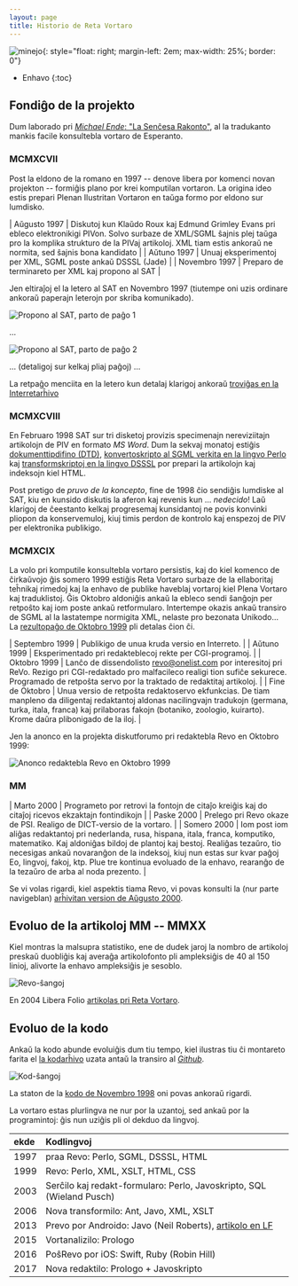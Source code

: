 ```yaml
---
layout: page
title: Historio de Reta Vortaro
---
```


![minejo](../assets/img/senchesa_v.png){: style="float: right; margin-left: 2em; max-width: 25%; border: 0"}


* Enhavo
{:toc}


## Fondiĝo de la projekto

Dum laborado pri [*Michael Ende*: "La Senĉesa Rakonto"](https://eo.wikipedia.org/wiki/La_sen%C4%89esa_rakonto), al la tradukanto mankis facile konsultebla vortaro de Esperanto.

### MCMXCVII

Post la eldono de la romano en 1997 -- denove libera por komenci novan projekton -- formiĝis plano por krei komputilan vortaron. La origina ideo estis prepari Plenan Ilustritan Vortaron en taŭga formo por eldono sur lumdisko.

| Aŭgusto 1997 | Diskutoj kun Klaŭdo Roux kaj Edmund Grimley Evans pri ebleco elektronikigi PIVon. Solvo surbaze de XML/SGML ŝajnis plej taŭga pro la komplika strukturo de la PIVaj artikoloj. XML tiam estis ankoraŭ ne normita, sed ŝajnis bona kandidato |
| Aŭtuno 1997 | Unuaj eksperimentoj per XML, SGML poste ankaŭ DSSSL (Jade) |
| Novembro 1997 | Preparo de terminareto per XML kaj propono al SAT |


Jen eltiraĵoj el la letero al SAT en Novembro 1997 (tiutempe oni uzis ordinare ankoraŭ paperajn leterojn por skriba komunikado).

![Propono al SAT, parto de paĝo 1](../assets/img/propono_sat_11_97_p1.png)

... 

![Propono al SAT, parto de paĝo 2](../assets/img/propono_sat_11_97_p2.png)

... (detaligoj sur kelkaj pliaj paĝoj) ...

La retpaĝo menciita en la letero kun detalaj klarigoj ankoraŭ
[troviĝas en la Interretarĥivo](https://web.archive.org/web/19990429174525/http://www.uni-leipzig.de/esperanto/material/epiv2/index.html)

### MCMXCVIII

En Februaro 1998 SAT sur tri disketoj provizis specimenajn nereviziitajn artikolojn de PIV en formato *MS Word*. Dum la sekvaj monatoj estiĝis [dokumenttipdifino (DTD)](https://sourceforge.net/p/retavortaro/code/HEAD/tree/branches/voko/dtd/vokosgml.dtd), [konvertoskripto al SGML verkita en la lingvo Perlo](https://sourceforge.net/p/retavortaro/code/HEAD/tree/branches/voko/bin/piv2vkl.pl) kaj 
[transformskriptoj en la lingvo DSSSL](https://sourceforge.net/p/retavortaro/code/HEAD/tree/branches/voko/dsl/) por prepari la artikolojn kaj indeksojn kiel HTML.

Post pretigo de *pruvo de la koncepto*, fine de 1998 ĉio sendiĝis lumdiske al SAT, kiu en kunsido diskutis la aferon kaj revenis kun ... *nedecido*! Laŭ klarigoj de ĉeestanto kelkaj progresemaj kunsidantoj ne povis konvinki pliopon da konservemuloj, kiuj timis perdon de kontrolo kaj enspezoj de PIV per elektronika publikigo.

### MCMXCIX

La volo pri komputile konsultebla vortaro persistis, kaj do kiel komenco de ĉirkaŭvojo ĝis somero 1999 estiĝis Reta Vortaro surbaze de la ellaboritaj teĥnikaj rimedoj kaj la enhavo de publike haveblaj vortaroj kiel Plena Vortaro kaj traduklistoj. 
Ĝis Oktobro aldoniĝis ankaŭ la ebleco sendi ŝanĝojn per retpoŝto kaj iom poste ankaŭ retformularo. Intertempe okazis ankaŭ transiro de SGML al la lastatempe normigita XML, nelaste pro bezonata Unikodo...
La [rezultopaĝo de Oktobro 1999](https://web.archive.org/web/19991007003636/http://www.uni-leipzig.de/esperanto/material/epiv2/docu/rezultoj.html) pli detalas ĉion ĉi.


|    Septembro 1999 | Publikigo de unua kruda versio en Interreto. |
|    Aŭtuno 1999    | Eksperimentado pri redakteblecoj rekte per CGI-programoj. |
|    Oktobro 1999   | Lanĉo de dissendolisto revo@onelist.com por interesitoj pri ReVo. Rezigo pri CGI-redaktado pro malfacileco realigi tion sufiĉe sekurece. Programado de retpoŝta servo por la traktado de redaktitaj artikoloj. |
|   Fine de Oktobro | Unua versio de retpoŝta redaktoservo ekfunkcias. De tiam manpleno da diligentaj redaktantoj aldonas nacilingvajn tradukojn  (germana, turka, itala, franca) kaj prilaboras fakojn (botaniko, zoologio, kuirarto).  Krome daŭra plibonigado de la iloj. |

Jen la anonco en la projekta diskutforumo pri redaktebla Revo en Oktobro 1999:

![Anonco redaktebla Revo en Oktobro 1999](../assets/img/redaktebla_revo_okt99.png)

### MM

|    Marto 2000 | Programeto por retrovi la fontojn de citaĵo kreiĝis kaj do citaĵoj ricevos ekzaktajn fontindikojn |
|    Paske 2000 | Prelego pri Revo okaze de PSI. Realigo de DICT-versio de la vortaro. |
|    Somero 2000 | Iom post iom aliĝas redaktantoj pri nederlanda, rusa, hispana, itala, franca, komputiko, matematiko. Kaj aldoniĝas bildoj de plantoj kaj bestoj. Realiĝas tezaŭro, tio necesigas ankaŭ novaranĝon de la indeksoj, kiuj nun estas sur kvar paĝoj Eo, lingvoj, fakoj, ktp. Plue tre kontinua evoluado de la enhavo, rearanĝo de la tezaŭro de arba al noda prezento. |

Se vi volas rigardi, kiel aspektis tiama Revo, vi povas konsulti la (nur parte navigeblan)
[arĥivitan version de Aŭgusto 2000](https://web.archive.org/web/20000819043436/http://www.uni-leipzig.de/esperanto/voko/revo/).

## Evoluo de la artikoloj MM -- MMXX

Kiel montras la malsupra statistiko, ene de dudek jaroj la nombro de artikoloj preskaŭ duobliĝis kaj
averaĝa artikolofonto pli ampleksiĝis de 40 al 150 linioj, alivorte la enhavo ampleksiĝis je sesoblo.

![Revo-ŝangoj](../assets/img/revo_commits.png)

En 2004 Libera Folio [artikolas pri Reta Vortaro](https://www.liberafolio.org/arkivo/www.liberafolio.org/2005/Interreto/Document.2004-04-13.html).


## Evoluo de la kodo

Ankaŭ la kodo 
abunde evoluiĝis dum tiu tempo, kiel ilustras tiu ĉi montareto farita
el [la kodarĥivo](https://sourceforge.net/projects/retavortaro/) uzata antaŭ la transiro al 
[*Github*](https://github.com/revuloj).

![Kod-ŝangoj](../assets/img/voko_revs.png)

La staton de la [kodo de Novembro 1998](https://sourceforge.net/p/retavortaro/code/HEAD/tree/branches/voko/)
oni povas ankoraŭ rigardi.

La vortaro estas plurlingva ne nur por la uzantoj, sed ankaŭ por la programintoj: 
ĝis nun uziĝis pli ol dekduo da lingvoj.

|ekde | Kodlingvoj |
|:----|:-----------|
|1997 | praa Revo: Perlo, SGML, DSSSL, HTML|
|1999 | Revo: Perlo, XML, XSLT, HTML, CSS|
|2003 | Serĉilo kaj redakt-formularo: Perlo, Javoskripto, SQL (Wieland Pusch)|
|2006 | Nova transformilo: Ant, Javo, XML, XSLT|
|2013 | Prevo por Androido: Javo (Neil Roberts), [artikolo en LF](https://www.liberafolio.org/arkivo/www.liberafolio.org/2013/reta-vortaro-por-la-poso/)|
|2015 | Vortanalizilo: Prologo|
|2016 | PoŝRevo por iOS: Swift, Ruby (Robin Hill)|
|2017 | Nova redaktilo: Prologo + Javoskripto|

